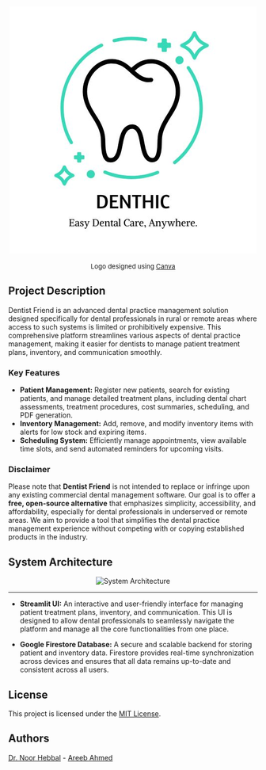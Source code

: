 <p align="center">
  <img src="assets/logo.jpg" alt="Project Logo">
</p>
<p align="center" style="font-size: small;">Logo designed using <a href="https://canva.com">Canva</a></p>

## Project Description

Dentist Friend is an advanced dental practice management solution designed specifically for dental professionals in rural or remote areas where access to such systems is limited or prohibitively expensive. This comprehensive platform streamlines various aspects of dental practice management, making it easier for dentists to manage patient treatment plans, inventory, and communication smoothly.

### Key Features

- **Patient Management:** Register new patients, search for existing patients, and manage detailed treatment plans, including dental chart assessments, treatment procedures, cost summaries, scheduling, and PDF generation.
- **Inventory Management:** Add, remove, and modify inventory items with alerts for low stock and expiring items.
- **Scheduling System:** Efficiently manage appointments, view available time slots, and send automated reminders for upcoming visits.

### Disclaimer

Please note that **Dentist Friend** is not intended to replace or infringe upon any existing commercial dental management software. Our goal is to offer a **free, open-source alternative** that emphasizes simplicity, accessibility, and affordability, especially for dental professionals in underserved or remote areas. We aim to provide a tool that simplifies the dental practice management experience without competing with or copying established products in the industry.

## System Architecture

<p align="center">
  <img src="assets/architecture.png" alt="System Architecture">
</p>

---

- **Streamlit UI:** An interactive and user-friendly interface for managing patient treatment plans, inventory, and communication. This UI is designed to allow dental professionals to seamlessly navigate the platform and manage all the core functionalities from one place.

- **Google Firestore Database:** A secure and scalable backend for storing patient and inventory data. Firestore provides real-time synchronization across devices and ensures that all data remains up-to-date and consistent across all users.

## License

This project is licensed under the [MIT License](LICENSE).

## Authors

[Dr. Noor Hebbal](https://github.com/dent-noor) - [Areeb Ahmed](https://github.com/areebahmeddd)
